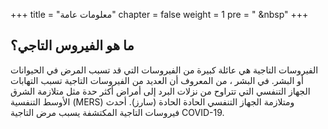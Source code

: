 +++
title = "معلومات عامة"
chapter = false
weight = 1
pre = "<i class='fas fa-info-circle'></i> &nbsp"
+++


## ما هو الفيروس التاجي؟

الفيروسات التاجية هي عائلة كبيرة من الفيروسات التي قد تسبب المرض في الحيوانات أو البشر. في البشر ، من المعروف أن العديد من الفيروسات التاجية تسبب التهابات الجهاز التنفسي التي تتراوح من نزلات البرد إلى أمراض أكثر حدة مثل متلازمة الشرق الأوسط التنفسية (MERS) ومتلازمة الجهاز التنفسي الحادة الحادة (سارز). أحدث فيروسات التاجية المكتشفة يسبب مرض التاجية COVID-19.